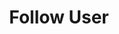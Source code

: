 ---
title: Follow User
excerpt: |-
  Follow a user.

  Required scopes:
  + **post**
api:
  file: forum.json
  operationId: Users.Follow
hidden: false
---